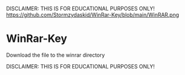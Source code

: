 DISCLAIMER: THIS IS FOR EDUCATIONAL PURPOSES ONLY!
https://github.com/Stormzydaskid/WinRar-Key/blob/main/WinRAR.png
# WinRar-Key
Download the file to the winrar directory 

DISCLAIMER: THIS IS FOR EDUCATIONAL PURPOSES ONLY!
